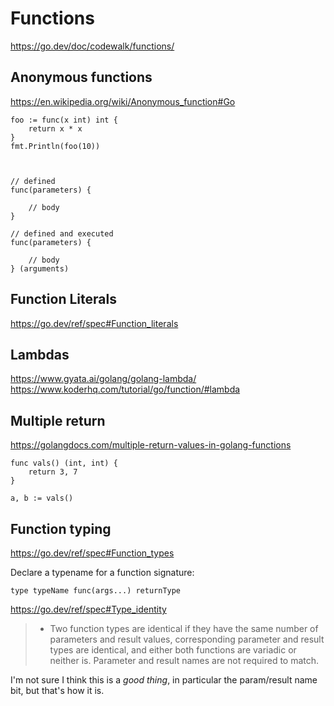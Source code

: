 Functions
=========


https://go.dev/doc/codewalk/functions/


Anonymous functions
-------------------

https://en.wikipedia.org/wiki/Anonymous_function#Go


	foo := func(x int) int {
		return x * x
	}
	fmt.Println(foo(10))



	// defined
	func(parameters) {

		// body
	}

	// defined and executed
	func(parameters) {

		// body
	} (arguments)


Function Literals
-----------------

https://go.dev/ref/spec#Function_literals




Lambdas
-------
https://www.gyata.ai/golang/golang-lambda/
https://www.koderhq.com/tutorial/go/function/#lambda




Multiple return
---------------

https://golangdocs.com/multiple-return-values-in-golang-functions


	func vals() (int, int) {
		return 3, 7
	}

	a, b := vals()


Function typing
---------------

https://go.dev/ref/spec#Function_types


Declare a typename for a function signature:

	type typeName func(args...) returnType



https://go.dev/ref/spec#Type_identity

> * Two function types are identical if they have the same number of parameters and result values, corresponding parameter and result types are identical, and either both functions are variadic or neither is. Parameter and result names are not required to match.

I'm not sure I think this is a *good thing*, in particular the param/result name bit, but that's how it is.